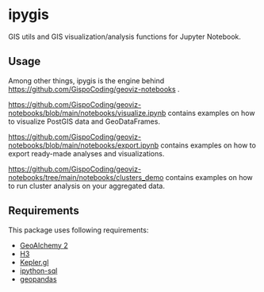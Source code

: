 # ipygis
GIS utils and GIS visualization/analysis functions for Jupyter Notebook.

## Usage
Among other things, ipygis is the engine behind https://github.com/GispoCoding/geoviz-notebooks .

https://github.com/GispoCoding/geoviz-notebooks/blob/main/notebooks/visualize.ipynb
contains examples on how to visualize PostGIS data and GeoDataFrames.

https://github.com/GispoCoding/geoviz-notebooks/blob/main/notebooks/export.ipynb
contains examples on how to export ready-made analyses and visualizations.

https://github.com/GispoCoding/geoviz-notebooks/tree/main/notebooks/clusters_demo
contains examples on how to run cluster analysis on your aggregated data.

## Requirements
This package uses following requirements:
* [GeoAlchemy 2](https://geoalchemy-2.readthedocs.io/en/latest/)
* [H3](https://h3geo.org)
* [Kepler.gl](https://github.com/keplergl/kepler.gl/tree/master/bindings/kepler.gl-jupyter)
* [ipython-sql](https://pypi.org/project/ipython-sql/)
* [geopandas](https://geopandas.org/)
